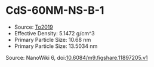 <a name="material" />

# CdS-60NM-NS-B-1
<script type="application/ld+json">
  {
    "@context": "https://schema.org/",
    "@type": "ChemicalSubstance",
    "@id": "https://egonw.github.io/nanowiki/nanowiki493.html#material",
    "http://purl.org/dc/terms/conformsTo":
      {
        "@type": "CreativeWork",
        "@id": "https://bioschemas.org/profiles/ChemicalSubstance/0.4-RELEASE/"
      },
    "identfier": "493",
    "name": "CdS-60NM-NS-B-1",
    "url": "https://egonw.github.io/nanowiki/nanowiki493.html#material",
    "sameAs": "http://127.0.0.1/mediawiki/index.php/Special:URIResolver/CdS-2D60NM-2DNS-2DB-2D1"
  }
</script>


* Source: [To2019](articleTo2019.md)
* Effective Density: 5.1472 g/cm^3
* Primary Particle Size: 10.68 nm
* Primary Particle Size: 13.5034 nm


Source: NanoWiki 6, doi:[10.6084/m9.figshare.11897205.v1](https://doi.org/10.6084/m9.figshare.11897205.v1)
